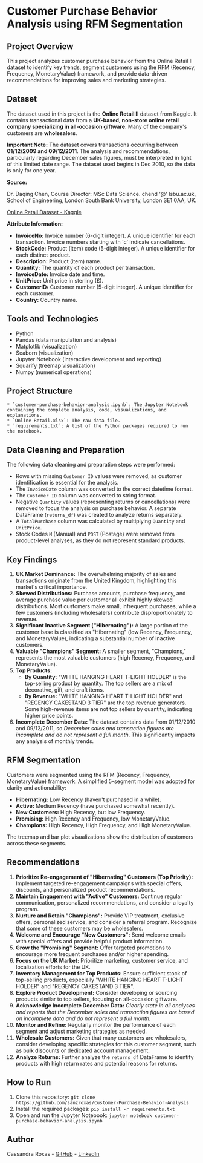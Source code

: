 # Customer Purchase Behavior Analysis using RFM Segmentation

## Project Overview

This project analyzes customer purchase behavior from the Online Retail II dataset to identify key trends, segment customers using the RFM (Recency, Frequency, MonetaryValue) framework, and provide data-driven recommendations for improving sales and marketing strategies.

## Dataset

The dataset used in this project is the **Online Retail II** dataset from Kaggle.  It contains transactional data from a **UK-based, non-store online retail company specializing in all-occasion giftware**. Many of the company's customers are **wholesalers**.

**Important Note:** The dataset covers transactions occurring between **01/12/2009 and 09/12/2011**.  The analysis and recommendations, particularly regarding December sales figures, must be interpreted in light of this limited date range. The dataset used begins in Dec 2010, so the data is only for one year.

**Source:**

Dr. Daqing Chen, Course Director: MSc Data Science. chend '@' lsbu.ac.uk, School of Engineering, London South Bank University, London SE1 0AA, UK.

[Online Retail Dataset - Kaggle](https://www.kaggle.com/datasets/lakshmi25npathi/online-retail-dataset?resource=download)  _<!-- Replace with the actual link if you have a preferred one -->_

**Attribute Information:**

*   **InvoiceNo:** Invoice number (6-digit integer). A unique identifier for each transaction.  Invoice numbers starting with 'c' indicate cancellations.
*   **StockCode:** Product (item) code (5-digit integer). A unique identifier for each distinct product.
*   **Description:** Product (item) name.
*   **Quantity:** The quantity of each product per transaction.
*   **InvoiceDate:** Invoice date and time.
*   **UnitPrice:** Unit price in sterling (£).
*   **CustomerID:** Customer number (5-digit integer). A unique identifier for each customer.
*   **Country:** Country name.

## Tools and Technologies

*   Python
*   Pandas (data manipulation and analysis)
*   Matplotlib (visualization)
*   Seaborn (visualization)
*   Jupyter Notebook (interactive development and reporting)
*   Squarify (treemap visualization)
*   Numpy (numerical operations)
## Project Structure
    * `customer-purchase-behavior-analysis.ipynb`: The Jupyter Notebook containing the complete analysis, code, visualizations, and explanations.
    * `Online Retail.xlsx`: The raw data file.
    * `requirements.txt`: A list of the Python packages required to run the notebook.

## Data Cleaning and Preparation

The following data cleaning and preparation steps were performed:

*   Rows with missing `Customer ID` values were removed, as customer identification is essential for the analysis.
*   The `InvoiceDate` column was converted to the correct datetime format.
*   The `Customer ID` column was converted to string format.
*   Negative `Quantity` values (representing returns or cancellations) were removed to focus the analysis on purchase behavior.  A separate DataFrame (`returns_df`) was created to analyze returns separately.
*   A `TotalPurchase` column was calculated by multiplying `Quantity` and `UnitPrice`.
* Stock Codes `M` (Manual) and `POST` (Postage) were removed from product-level analyses, as they do not represent standard products.

## Key Findings

1.  **UK Market Dominance:** The overwhelming majority of sales and transactions originate from the United Kingdom, highlighting this market's critical importance.
2.  **Skewed Distributions:** Purchase amounts, purchase frequency, and average purchase value per customer all exhibit highly skewed distributions. Most customers make small, infrequent purchases, while a few customers (including wholesalers) contribute disproportionately to revenue.
3.  **Significant Inactive Segment ("Hibernating"):** A large portion of the customer base is classified as "Hibernating" (low Recency, Frequency, and MonetaryValue), indicating a substantial number of inactive customers.
4.  **Valuable "Champions" Segment:** A smaller segment, "Champions," represents the most valuable customers (high Recency, Frequency, and MonetaryValue).
5.  **Top Products:**
    *   **By Quantity:** "WHITE HANGING HEART T-LIGHT HOLDER" is the top-selling product by quantity. The top sellers are a mix of decorative, gift, and craft items.
    *   **By Revenue:** "WHITE HANGING HEART T-LIGHT HOLDER" and "REGENCY CAKESTAND 3 TIER" are the top revenue generators. Some high-revenue items are not top sellers by quantity, indicating higher price points.
6.  **Incomplete December Data:** The dataset contains data from 01/12/2010 and 09/12/2011, so *December sales and transaction figures are incomplete and do not represent a full month*. This significantly impacts any analysis of monthly trends.

## RFM Segmentation

Customers were segmented using the RFM (Recency, Frequency, MonetaryValue) framework. A simplified 5-segment model was adopted for clarity and actionability:

*   **Hibernating:** Low Recency (haven't purchased in a while).
*   **Active:** Medium Recency (have purchased somewhat recently).
*   **New Customers:** High Recency, but low Frequency.
*   **Promising:** High Recency and Frequency, low MonetaryValue.
*   **Champions:** High Recency, High Frequency, and High MonetaryValue.

The treemap and bar plot visualizations show the distribution of customers across these segments.

## Recommendations

1.  **Prioritize Re-engagement of "Hibernating" Customers (Top Priority):** Implement targeted re-engagement campaigns with special offers, discounts, and personalized product recommendations.
2.  **Maintain Engagement with "Active" Customers:** Continue regular communication, personalized recommendations, and consider a loyalty program.
3.  **Nurture and Retain "Champions":** Provide VIP treatment, exclusive offers, personalized service, and consider a referral program. Recognize that some of these customers may be wholesalers.
4.  **Welcome and Encourage "New Customers":** Send welcome emails with special offers and provide helpful product information.
5.  **Grow the "Promising" Segment:** Offer targeted promotions to encourage more frequent purchases and/or higher spending.
6.  **Focus on the UK Market:** Prioritize marketing, customer service, and localization efforts for the UK.
7.  **Inventory Management for Top Products:** Ensure sufficient stock of top-selling products, especially "WHITE HANGING HEART T-LIGHT HOLDER" and "REGENCY CAKESTAND 3 TIER".
8.  **Explore Product Development:** Consider developing or sourcing products similar to top sellers, focusing on all-occasion giftware.
9.  **Acknowledge Incomplete December Data:** *Clearly state in all analyses and reports that the December sales and transaction figures are based on incomplete data and do not represent a full month.*
10. **Monitor and Refine:** Regularly monitor the performance of each segment and adjust marketing strategies as needed.
11. **Wholesale Customers:** Given that many customers are wholesalers, consider developing specific strategies for this customer segment, such as bulk discounts or dedicated account management.
12. **Analyze Returns:** Further analyze the `returns_df` DataFrame to identify products with high return rates and potential reasons for returns.

## How to Run

1.  Clone this repository: `git clone https://github.com/sanzroxas/Customer-Purchase-Behavior-Analysis`
2.  Install the required packages: `pip install -r requirements.txt`
3.  Open and run the Jupyter Notebook: `jupyter notebook customer-purchase-behavior-analysis.ipynb`

## Author

Cassandra Roxas - [GitHub](https://github.com/sanzroxas) - [LinkedIn](https://www.linkedin.com/in/cassandra-roxas-8590332b3/)